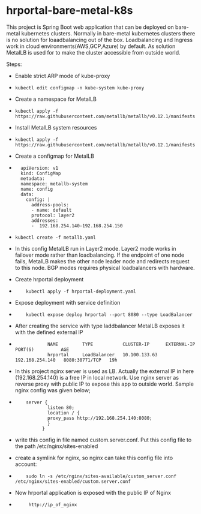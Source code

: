 # hrportal-bare-metal-k8s
This project is Spring Boot web application that can be deployed on bare-metal kubernetes clusters. 
Normally in bare-metal kubernetes clusters there is no solution for loaadbalancing out of the box.
Loadbalancing and Ingress work in cloud environments(AWS,GCP,Azure) by default. As solution MetalLB
is used for to make the cluster accessible from outside world.

Steps: 
- Enable strict ARP mode of kube-proxy
-     kubectl edit configmap -n kube-system kube-proxy
- Create a namespace for MetalLB
-     kubectl apply -f https://raw.githubusercontent.com/metallb/metallb/v0.12.1/manifests/namespace.yaml
- Install MetalLB system resources
-     kubectl apply -f https://raw.githubusercontent.com/metallb/metallb/v0.12.1/manifests/metallb.yaml
- Create a configmap for MetalLB
-       apiVersion: v1
        kind: ConfigMap
        metadata:
        namespace: metallb-system
        name: config
        data:
          config: |
            address-pools:
            - name: default
            protocol: layer2
            addresses:
            -  192.168.254.140-192.168.254.150

-     kubectl create -f metallb.yaml
- In this config MetalLB run in Layer2 mode. Layer2 mode works in failover mode rather than loadbalancing. If the endpoint of one node fails, MetalLB makes the other node leader node and redirects request to this node. BGP modes requires physical loadbalancers with hardware.  
  
- Create hrportal deployment
-         kubectl apply -f hrportal-deployment.yaml
- Expose deployment with service definition
-         kubectl expose deploy hrportal --port 8080 --type LoadBalancer

- After creating the service with type laddbalancer MetalLB exposes it with the defined external IP

-                 NAME         TYPE           CLUSTER-IP      EXTERNAL-IP       PORT(S)          AGE
                  hrportal     LoadBalancer   10.100.133.63   192.168.254.140   8080:30771/TCP   19h
- In this project nginx server is used as LB.  Actually the external IP in here (192.168.254.140) is a free IP in local network. Use nginx server as reverse proxy with public IP to expose this app to outside world. Sample nginx config was given below;
-         server {
                  listen 80;
                  location / {
                  proxy_pass http://192.168.254.140:8080;
                  }
                }
- write this config in file named custom.server.conf. Put this config file to  the path /etc/nginx/sites-enabled
- create a symlink for nginx, so nginx can take this config file into account:
  
-         sudo ln -s /etc/nginx/sites-available/custom_server.conf /etc/nginx/sites-enabled/custom.server.conf

- Now hrportal application is exposed with the public IP of Nginx
-          http://ip_of_nginx

  
   
